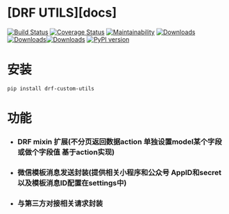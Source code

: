 # [DRF UTILS][docs]

[![Build Status](https://travis-ci.org/kenneth051/drf-history.svg?branch=develop)](https://travis-ci.org/kenneth051/drf-history)  [![Coverage Status](https://coveralls.io/repos/github/kenneth051/django-track-actions/badge.svg?branch=develop)](https://coveralls.io/github/kenneth051/django-track-actions?branch=develop)  [![Maintainability](https://api.codeclimate.com/v1/badges/fc8a5a15c480d2ad117d/maintainability)](https://codeclimate.com/github/kenneth051/django-track-actions/maintainability) [![Downloads](https://pepy.tech/badge/drf-safe-jack)](https://pepy.tech/project/drf-safe-jack)[![Downloads](https://pepy.tech/badge/drf-safe-jack/month)](https://pepy.tech/project/drf-safe-jack)[![Downloads](https://pepy.tech/badge/drf-safe-jack/week)](https://pepy.tech/project/drf-history/week) [![PyPI version](https://badge.fury.io/py/drf-safe-jack.svg)](https://badge.fury.io/py/drf-safe-jack)



# 安装

```shell
pip install drf-custom-utils
```



# 功能

- ### DRF mixin 扩展(不分页返回数据action  单独设置model某个字段或做个字段值  基于action实现)

- ### 微信模板消息发送封装(提供相关小程序和公众号 AppID和secret以及模板消息ID配置在settings中)

- ### 与第三方对接相关请求封装

